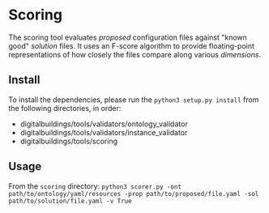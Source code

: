 # Scoring

The scoring tool evaluates _proposed_ configuration files against "known good" _solution_ files. It uses an F-score algorithm to provide floating-point representations of how closely the files compare along various _dimensions_.

## Install
To install the dependencies, please run the `python3 setup.py install` from the following directories, in order:
* digitalbuildings/tools/validators/ontology_validator
* digitalbuildings/tools/validators/instance_validator
* digitalbuildings/tools/scoring

## Usage

From the `scoring` directory: `python3 scorer.py -ont path/to/ontology/yaml/resources -prop path/to/proposed/file.yaml -sol path/to/solution/file.yaml -v True`
